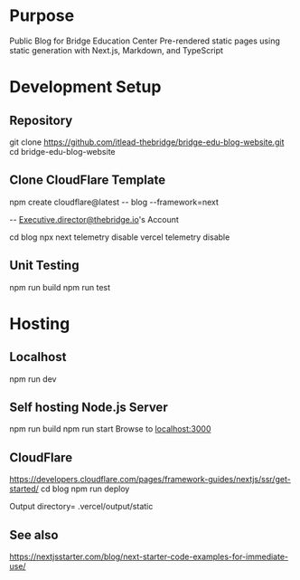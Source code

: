# Purpose
Public Blog for Bridge Education Center
Pre-rendered static pages using static generation with Next.js, Markdown, and TypeScript


# Development Setup
## Repository
git clone https://github.com/itlead-thebridge/bridge-edu-blog-website.git
cd bridge-edu-blog-website

## Clone CloudFlare Template
npm create cloudflare@latest -- blog --framework=next

-- Executive.director@thebridge.io's Account

cd blog
npx next telemetry disable
vercel telemetry disable

## Unit Testing
npm run build
npm run test

# Hosting
## Localhost
npm run dev


## Self hosting Node.js Server
npm run build
npm run start
Browse to [localhost:3000](http://localhost:3000)

## CloudFlare 
https://developers.cloudflare.com/pages/framework-guides/nextjs/ssr/get-started/
cd blog
npm run deploy
 
Output directory= .vercel/output/static


## See also
https://nextjsstarter.com/blog/next-starter-code-examples-for-immediate-use/
